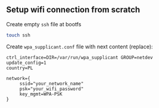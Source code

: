 ## Setup wifi connection from scratch

Create empty `ssh` file at bootfs
```bash
touch ssh
```

Create `wpa_supplicant.conf` file with next content (replace):
```
ctrl_interface=DIR=/var/run/wpa_supplicant GROUP=netdev
update_config=1
country=PL

network={
     ssid="your_network_name"
     psk="your_wifi_password"
     key_mgmt=WPA-PSK
}
```
